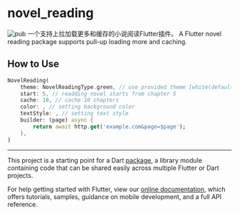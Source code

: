 # novel_reading
![pub](https://img.shields.io/pub/v/novel_reading)
一个支持上拉加载更多和缓存的小说阅读Flutter插件。
A Flutter novel reading package supports pull-up loading more and caching.

## How to Use

```dart
NovelReading(
    theme: NovelReadingType.green, // use provided theme [white(default), black, green, pink]
    start: 5, // readding novel starts from chapter 5
    cache: 10, // cache 10 chapters
    color: , // setting background color
    textStyle: , // setting text style
    builder: (page) async {
        return await http.get('example.com&page=$page');
    },
)

```

---
This project is a starting point for a Dart
[package](https://flutter.dev/developing-packages/),
a library module containing code that can be shared easily across
multiple Flutter or Dart projects.

For help getting started with Flutter, view our 
[online documentation](https://flutter.dev/docs), which offers tutorials, 
samples, guidance on mobile development, and a full API reference.
